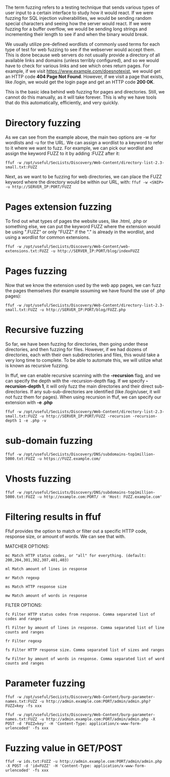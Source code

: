 The term fuzzing refers to a testing technique that sends various types of user input to a certain interface to study how it would react. If we were fuzzing for SQL injection vulnerabilities, we would be sending random special characters and seeing how the server would react. If we were fuzzing for a buffer overflow, we would be sending long strings and incrementing their length to see if and when the binary would break.

We usually utilize pre-defined wordlists of commonly used terms for each type of test for web fuzzing to see if the webserver would accept them. This is done because web servers do not usually provide a directory of all available links and domains (unless terribly configured), and so we would have to check for various links and see which ones return pages. For example, if we visit https://www.example.com/doesnotexist, we would get an HTTP code **404 Page Not Found**. However, if we visit a page that exists, like /login, we would get the login page and get an HTTP code **200 OK**.

This is the basic idea behind web fuzzing for pages and directories. Still, we cannot do this manually, as it will take forever. This is why we have tools that do this automatically, efficiently, and very quickly.

# Directory fuzzing

As we can see from the example above, the main two options are -w for wordlists and -u for the URL. We can assign a wordlist to a keyword to refer to it where we want to fuzz. For example, we can pick our wordlist and assign the keyword FUZZ to it by adding :FUZZ after it:
```
ffuf -w /opt/useful/SecLists/Discovery/Web-Content/directory-list-2.3-small.txt:FUZZ
```

Next, as we want to be fuzzing for web directories, we can place the FUZZ keyword where the directory would be within our URL, with:
```ffuf -w <SNIP> -u http://SERVER_IP:PORT/FUZZ```

# Pages extension fuzzing

To find out what types of pages the website uses, like .html, .php or something else, we can put the keyword FUZZ where the extension would be using ".FUZZ" or only "FUZZ" if the "." is already in the wordlist, and using a wordlist for common extensions.
```
ffuf -w /opt/useful/SecLists/Discovery/Web-Content/web-extensions.txt:FUZZ -u http://SERVER_IP:PORT/blog/indexFUZZ
```


# Pages fuzzing

Now that we know the extension used by the web app pages, we can fuzz the pages themselves (for example sssuming we have found the use of .php pages):
```
ffuf -w /opt/useful/SecLists/Discovery/Web-Content/directory-list-2.3-small.txt:FUZZ -u http://SERVER_IP:PORT/blog/FUZZ.php
```

# Recursive fuzzing

So far, we have been fuzzing for directories, then going under these directories, and then fuzzing for files. However, if we had dozens of directories, each with their own subdirectories and files, this would take a very long time to complete. To be able to automate this, we will utilize what is known as recursive fuzzing.

In ffuf, we can enable recursive scanning with the **-recursion** flag, and we can specify the depth with the -recursion-depth flag. If we specify **-recursion-depth 1**, it will only fuzz the main directories and their direct sub-directories. If any sub-sub-directories are identified (like /login/user, it will not fuzz them for pages). When using recursion in ffuf, we can specify our extension with **-e .php**
```
ffuf -w /opt/useful/SecLists/Discovery/Web-Content/directory-list-2.3-small.txt:FUZZ -u http://SERVER_IP:PORT/FUZZ -recursion -recursion-depth 1 -e .php -v
```


# sub-domain fuzzing

```
ffuf -w /opt/useful/SecLists/Discovery/DNS/subdomains-top1million-5000.txt:FUZZ -u https://FUZZ.example.com/
```

# Vhosts fuzzing

```
ffuf -w /opt/useful/SecLists/Discovery/DNS/subdomains-top1million-5000.txt:FUZZ -u http://example.com:PORT/ -H 'Host: FUZZ.example.com'
```

# Filtering results in ffuf
Ffuf provides the option to match or filter out a specific HTTP code, response size, or amount of words. We can see that with.

MATCHER OPTIONS:
```
mc Match HTTP status codes, or "all" for everything. (default: 200,204,301,302,307,401,403)

ml Match amount of lines in response

mr Match regexp

ms Match HTTP response size

mw Match amount of words in response
```

FILTER OPTIONS:
```
fc Filter HTTP status codes from response. Comma separated list of codes and ranges

fl Filter by amount of lines in response. Comma separated list of line counts and ranges

fr Filter regexp

fs Filter HTTP response size. Comma separated list of sizes and ranges

fw Filter by amount of words in response. Comma separated list of word counts and ranges
```

# Parameter fuzzing

```
ffuf -w /opt/useful/SecLists/Discovery/Web-Content/burp-parameter-names.txt:FUZZ -u http://admin.example.com:PORT/admin/admin.php?FUZZ=key -fs xxx
```

```
ffuf -w /opt/useful/SecLists/Discovery/Web-Content/burp-parameter-names.txt:FUZZ -u http://admin.example.com:PORT/admin/admin.php -X POST -d 'FUZZ=key' -H 'Content-Type: application/x-www-form-urlencoded' -fs xxx
```

# Fuzzing value in GET/POST
```
ffuf -w ids.txt:FUZZ -u http://admin.example.com:PORT/admin/admin.php -X POST -d 'id=FUZZ' -H 'Content-Type: application/x-www-form-urlencoded' -fs xxx
```

